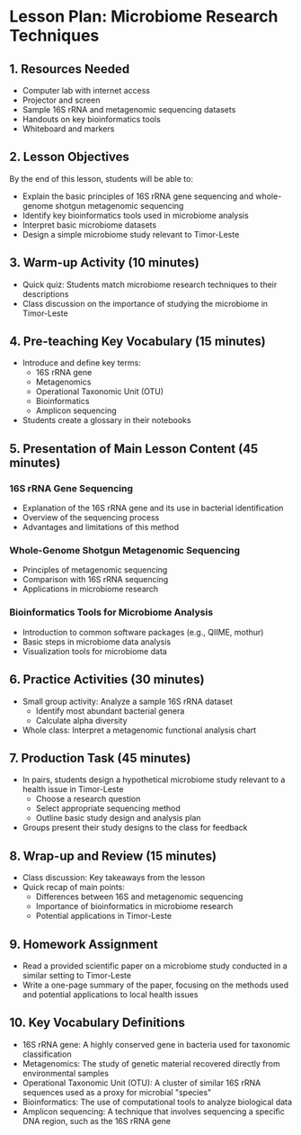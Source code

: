 # Lesson Plan: Microbiome Research Techniques

## 1. Resources Needed

- Computer lab with internet access
- Projector and screen
- Sample 16S rRNA and metagenomic sequencing datasets
- Handouts on key bioinformatics tools
- Whiteboard and markers

## 2. Lesson Objectives

By the end of this lesson, students will be able to:
- Explain the basic principles of 16S rRNA gene sequencing and whole-genome shotgun metagenomic sequencing
- Identify key bioinformatics tools used in microbiome analysis
- Interpret basic microbiome datasets
- Design a simple microbiome study relevant to Timor-Leste

## 3. Warm-up Activity (10 minutes)

- Quick quiz: Students match microbiome research techniques to their descriptions
- Class discussion on the importance of studying the microbiome in Timor-Leste

## 4. Pre-teaching Key Vocabulary (15 minutes)

- Introduce and define key terms:
  - 16S rRNA gene
  - Metagenomics
  - Operational Taxonomic Unit (OTU)
  - Bioinformatics
  - Amplicon sequencing
- Students create a glossary in their notebooks

## 5. Presentation of Main Lesson Content (45 minutes)

### 16S rRNA Gene Sequencing
- Explanation of the 16S rRNA gene and its use in bacterial identification
- Overview of the sequencing process
- Advantages and limitations of this method

### Whole-Genome Shotgun Metagenomic Sequencing
- Principles of metagenomic sequencing
- Comparison with 16S rRNA sequencing
- Applications in microbiome research

### Bioinformatics Tools for Microbiome Analysis
- Introduction to common software packages (e.g., QIIME, mothur)
- Basic steps in microbiome data analysis
- Visualization tools for microbiome data

## 6. Practice Activities (30 minutes)

- Small group activity: Analyze a sample 16S rRNA dataset
  - Identify most abundant bacterial genera
  - Calculate alpha diversity
- Whole class: Interpret a metagenomic functional analysis chart

## 7. Production Task (45 minutes)

- In pairs, students design a hypothetical microbiome study relevant to a health issue in Timor-Leste
  - Choose a research question
  - Select appropriate sequencing method
  - Outline basic study design and analysis plan
- Groups present their study designs to the class for feedback

## 8. Wrap-up and Review (15 minutes)

- Class discussion: Key takeaways from the lesson
- Quick recap of main points:
  - Differences between 16S and metagenomic sequencing
  - Importance of bioinformatics in microbiome research
  - Potential applications in Timor-Leste

## 9. Homework Assignment

- Read a provided scientific paper on a microbiome study conducted in a similar setting to Timor-Leste
- Write a one-page summary of the paper, focusing on the methods used and potential applications to local health issues

## 10. Key Vocabulary Definitions

- 16S rRNA gene: A highly conserved gene in bacteria used for taxonomic classification
- Metagenomics: The study of genetic material recovered directly from environmental samples
- Operational Taxonomic Unit (OTU): A cluster of similar 16S rRNA sequences used as a proxy for microbial "species"
- Bioinformatics: The use of computational tools to analyze biological data
- Amplicon sequencing: A technique that involves sequencing a specific DNA region, such as the 16S rRNA gene